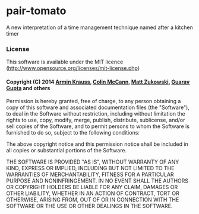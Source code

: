 pair-tomato
===========

A new interpretation of a time management technique named after a kitchen timer



### License

This software is available under the MIT licence (http://www.opensource.org/licenses/mit-license.php)

#### Copyright (C) 2014  [Armin Krauss](https://github.com/mackrauss "mackrauss' github profile"), [Colin McCann](https://github.com/colinmccann "Colin's github profile"), [Matt Zukowski](https://github.com/zuk "zuk's github profile"), [Guarav Gupta](https://github.com/gauravg11) and others

Permission is hereby granted, free of charge, to any person obtaining a copy of this software and associated documentation files (the "Software"), to deal in the Software without restriction, including without limitation the rights to use, copy, modify, merge, publish, distribute, sublicense, and/or sell copies of the Software, and to permit persons to whom the Software is furnished to do so, subject to the following conditions:

The above copyright notice and this permission notice shall be included in all copies or substantial portions of the Software.

THE SOFTWARE IS PROVIDED "AS IS", WITHOUT WARRANTY OF ANY KIND, EXPRESS OR IMPLIED, INCLUDING BUT NOT LIMITED TO THE WARRANTIES OF MERCHANTABILITY, FITNESS FOR A PARTICULAR PURPOSE AND NONINFRINGEMENT. IN NO EVENT SHALL THE AUTHORS OR COPYRIGHT HOLDERS BE LIABLE FOR ANY CLAIM, DAMAGES OR OTHER LIABILITY, WHETHER IN AN ACTION OF CONTRACT, TORT OR OTHERWISE, ARISING FROM, OUT OF OR IN CONNECTION WITH THE SOFTWARE OR THE USE OR OTHER DEALINGS IN THE SOFTWARE.

